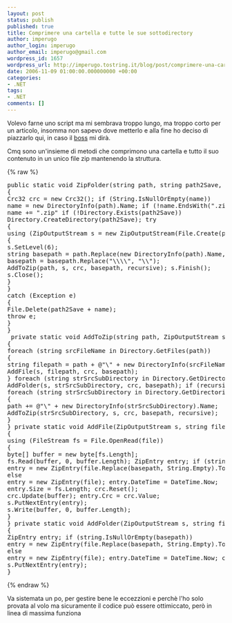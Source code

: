 ```yaml
---
layout: post
status: publish
published: true
title: Comprimere una cartella e tutte le sue sottodirectory
author: imperugo
author_login: imperugo
author_email: imperugo@gmail.com
wordpress_id: 1657
wordpress_url: http://imperugo.tostring.it/blog/post/comprimere-una-cartella-e-tutte-le-sue-sottodirectory/
date: 2006-11-09 01:00:00.000000000 +00:00
categories:
- .NET
tags:
- .NET
comments: []
---
```

<p><span>Volevo farne uno script ma mi sembrava troppo lungo, ma troppo corto per un articolo, insomma non sapevo dove metterlo e alla fine ho deciso di piazzarlo qui, in caso il <a onclick="blankUrl(this.href); return false;" href="http://blogs.aspitalia.com/daniele/">boss</a> mi dir&agrave;. </span></p>
<p>Cmq sono un'insieme di metodi che comprimono una cartella e tutto il suo contenuto in un unico file zip mantenendo la struttura.</p>
{% raw %}<pre title="code" class="brush: csharp; ruler: true;">
public static void ZipFolder(string path, string path2Save, string name, bool recursive) 
{ 
Crc32 crc = new Crc32(); if (String.IsNullOrEmpty(name)) 
name = new DirectoryInfo(path).Name; if (!name.EndsWith(&quot;.zip&quot;)) 
name += &quot;.zip&quot; if (!Directory.Exists(path2Save)) 
Directory.CreateDirectory(path2Save); try 
{ 
using (ZipOutputStream s = new ZipOutputStream(File.Create(path2Save + name))) 
{ 
s.SetLevel(6); 
string basepath = path.Replace(new DirectoryInfo(path).Name, String.Empty); if (basepath.EndsWith(&quot;\\\\&quot;)) 
basepath = basepath.Replace(&quot;\\\\&quot;, &quot;\\&quot;); 
AddToZip(path, s, crc, basepath, recursive); s.Finish(); 
s.Close(); 
} 
} 
catch (Exception e) 
{ 
File.Delete(path2Save + name); 
throw e; 
} 
} 
 private static void AddToZip(string path, ZipOutputStream s, Crc32 crc, string basepath, bool recursive) 
{ 
foreach (string srcFileName in Directory.GetFiles(path)) 
{ 
string filepath = path + @&quot;\&quot; + new DirectoryInfo(srcFileName).Name; 
AddFile(s, filepath, crc, basepath); 
} foreach (string strSrcSubDirectory in Directory.GetDirectories(path)) 
AddFolder(s, strSrcSubDirectory, crc, basepath); if (recursive) 
foreach (string strSrcSubDirectory in Directory.GetDirectories(path)) 
{ 
path += @&quot;\&quot; + new DirectoryInfo(strSrcSubDirectory).Name; 
AddToZip(strSrcSubDirectory, s, crc, basepath, recursive); 
} 
} private static void AddFile(ZipOutputStream s, string file, Crc32 crc, string basepath) 
{ 
using (FileStream fs = File.OpenRead(file)) 
{ 
byte[] buffer = new byte[fs.Length]; 
fs.Read(buffer, 0, buffer.Length); ZipEntry entry; if (string.IsNullOrEmpty(basepath)) 
entry = new ZipEntry(file.Replace(basepath, String.Empty).ToLower()); 
else 
entry = new ZipEntry(file); entry.DateTime = DateTime.Now; 
entry.Size = fs.Length; crc.Reset(); 
crc.Update(buffer); entry.Crc = crc.Value; 
s.PutNextEntry(entry); 
s.Write(buffer, 0, buffer.Length); 
} 
} private static void AddFolder(ZipOutputStream s, string file, Crc32 crc, string basepath) 
{ 
ZipEntry entry; if (string.IsNullOrEmpty(basepath)) 
entry = new ZipEntry(file.Replace(basepath, String.Empty).ToLower()); 
else 
entry = new ZipEntry(file); entry.DateTime = DateTime.Now; crc.Reset(); entry.Crc = crc.Value; 
s.PutNextEntry(entry); 
}
</pre>{% endraw %}
<p><span>Va sistemata un po, per gestire bene le eccezzioni e perch&egrave; l'ho solo provata al volo ma sicuramente il codice pu&ograve; essere ottimiccato, per&ograve; in linea di massima funziona</span></p>
<p>&nbsp;</p>
